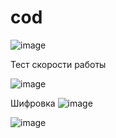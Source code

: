 # cod
![image](https://github.com/FOXomano/cod/assets/113091733/8294cbc6-da8d-4ef6-82f0-3ca8aa7d44ae)

Тест скорости работы

![image](https://github.com/FOXomano/acreditation/assets/113091733/fd53f920-0610-44cb-bf6f-6ee40dc2558d)

Шифровка
![image](https://github.com/FOXomano/cod/assets/113091733/ac7ec5e3-6c84-4864-8381-5ed50fdc2fd4)

![image](https://github.com/FOXomano/cod/assets/113091733/7c6c6f57-8699-4873-bf7e-5515ed9a98ba)
